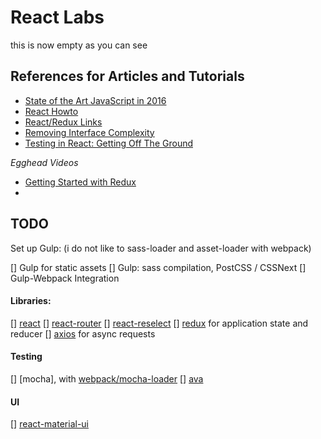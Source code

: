 React Labs
==========

this is now empty as you can see

## References for Articles and Tutorials

- [State of the Art JavaScript in 2016](https://medium.com/javascript-and-opinions/state-of-the-art-javascript-in-2016-ab67fc68eb0b#.f8ck0vkik)
- [React Howto](https://github.com/petehunt/react-howto)
- [React/Redux Links](https://github.com/markerikson/react-redux-links)
- [Removing Interface Complexity](http://jlongster.com/Removing-User-Interface-Complexity,-or-Why-React-is-Awesome)
- [Testing in React: Getting Off The Ground](https://medium.com/javascript-inside/testing-in-react-getting-off-the-ground-5f569f3088a#.1mvol6prl)

*Egghead Videos*

- [Getting Started with Redux](https://egghead.io/series/getting-started-with-redux)
- 

## TODO

Set up Gulp: (i do not like to sass-loader and asset-loader with webpack)

[] Gulp for static assets 
[] Gulp: sass compilation, PostCSS / CSSNext
[] Gulp-Webpack Integration

#### Libraries:

[] [react]()
[] [react-router](https://github.com/reactjs/react-router)
[] [react-reselect](https://github.com/reactjs/reselect)
[] [redux](http://redux.js.org/) for application state and reducer
[] [axios](https://github.com/mzabriskie/axios) for async requests

#### Testing

[] [mocha], with [webpack/mocha-loader](https://github.com/webpack/mocha-loader)
[] [ava](https://github.com/sindresorhus/ava)

#### UI
[] [react-material-ui](http://www.material-ui.com/#/get-started/prerequisites)
